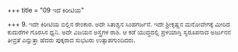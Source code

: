+++
title = "09 ಇದೆ ಕಿರೀಟಿಯ"

+++
9. ಇದೇ ಕಿರೀಟಿಯ ಬಿಲ್ಲಿನ ಠೇಂಕಾರ. ಅದೇ ಸಿತಾಶ್ವನ ಸಿಂಹಗರ್ಜನೆ. ಇದೇ ಶ್ರೀಕೃಷ್ಣನ ಮನೋವೇಗಕ್ಕೆ ಮೀರಿದ ಕುದುರೆಗಳ ಗೊರಸಿನ ಧ್ವನಿ. ಅದೇ ವಿಜಯನ ಅಸ್ತ್ರಗಳ ರಾಶಿ. ಆ ಕಡೆ ಯುದ್ಧದಲ್ಲಿ ಪ್ರಳಯಾಗ್ನಿ ಸ್ವರೂಪನಾದ ಅರ್ಜುನನ ತೀವ್ರತೆ ಎನ್ನುತ್ತಾ ಹೆದರು ಪುಕ್ಕರಾದ ಸುಭಟರು ಉತ್ಸಾಹಗುಂದಿದರು.
